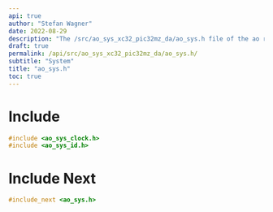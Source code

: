 ```yaml
---
api: true
author: "Stefan Wagner"
date: 2022-08-29
description: "The /src/ao_sys_xc32_pic32mz_da/ao_sys.h file of the ao real-time operating system."
draft: true
permalink: /api/src/ao_sys_xc32_pic32mz_da/ao_sys.h/
subtitle: "System"
title: "ao_sys.h"
toc: true
---
```


# Include

```c
#include <ao_sys_clock.h>
#include <ao_sys_id.h>
```

# Include Next

```c
#include_next <ao_sys.h>
```

